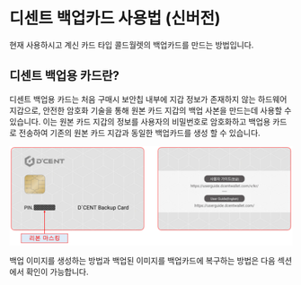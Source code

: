 # 디센트 백업카드 사용법 \(신버전\)

현재 사용하시고 계신 카드 타입 콜드월렛의 백업카드를 만드는 방법입니다.

## 디센트 백업용 카드란?

디센트 백업용 카드는 처음 구매시 보안칩 내부에 지갑 정보가 존재하지 않는 하드웨어 지갑으로, 안전한 암호화 기술을 통해 원본 카드 지갑의 백업 사본을 만드는데 사용할 수 있습니다. 이는 원본 카드 지갑의 정보를 사용자의 비밀번호로 암호화하고 백업용 카드로 전송하여 기존의 원본 카드 지갑과 동일한 백업카드를 생성 할 수 있습니다.

![](../../.gitbook/assets/backupcard01_kr.png)

백업 이미지를 생성하는 방법과 백업된 이미지를 백업카드에 복구하는 방법은 다음 섹션에서 확인이 가능합니다.

